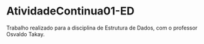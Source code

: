 # AtividadeContinua01-ED
Trabalho realizado para a disciplina de Estrutura de Dados, com o professor Osvaldo Takay.
